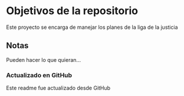 # Objetivos de la repositorio

Este proyecto se encarga de manejar los planes de la liga de la justicia


## Notas
Pueden hacer lo que quieran...

### Actualizado en GitHub
Este readme fue actualizado desde GitHub
